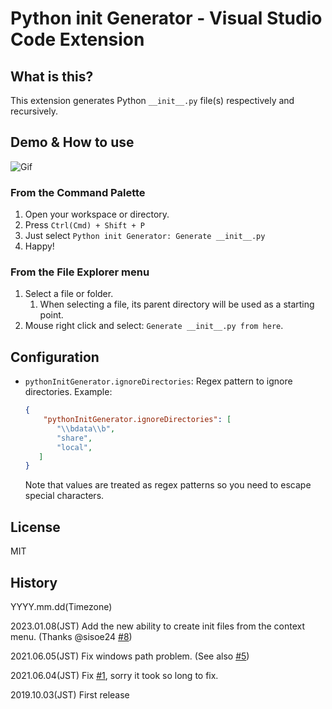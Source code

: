 # Python init Generator - Visual Studio Code Extension

## What is this?

This extension generates Python `__init__.py` file(s) respectively and recursively.

## Demo & How to use

![Gif](https://github.com/SeeLog/python-init-generator/blob/demo_gif/demo.gif?raw=true)

### From the Command Palette

1. Open your workspace or directory.
2. Press `Ctrl(Cmd) + Shift + P`
3. Just select `Python init Generator: Generate __init__.py`
4. Happy!

### From the File Explorer menu

1. Select a file or folder.
   1. When selecting a file, its parent directory will be used as a starting point.
2. Mouse right click and select: `Generate __init__.py from here`.

## Configuration

* `pythonInitGenerator.ignoreDirectories`: Regex pattern to ignore directories. 
   Example:

   ```json
   {
       "pythonInitGenerator.ignoreDirectories": [
          "\\bdata\\b",
          "share",
          "local",
      ]
   }
  ```
  Note that values are treated as regex patterns so you need to escape special characters.

## License

MIT

## History

YYYY.mm.dd(Timezone)

2023.01.08(JST) Add the new ability to create init files from the context menu. (Thanks @sisoe24 [#8](https://github.com/SeeLog/python-init-generator/pull/8))

2021.06.05(JST) Fix windows path problem. (See also [#5](https://github.com/SeeLog/python-init-generator/pull/5))

2021.06.04(JST) Fix [#1](https://github.com/SeeLog/python-init-generator/issues/1), sorry it took so long to fix.

2019.10.03(JST) First release
